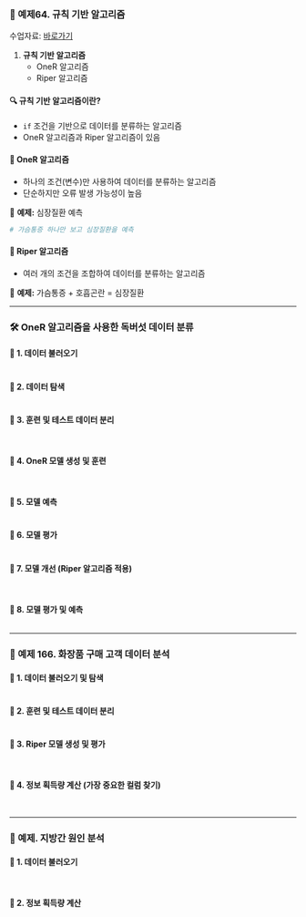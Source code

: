 

### 🎯 예제64. 규칙 기반 알고리즘  

수업자료:  [바로가기](https://github.com/oracleyu01/statistics/blob/main/yys/규칙기반_알고리즘.pdf)

1. **규칙 기반 알고리즘**
   - OneR 알고리즘
   - Riper 알고리즘

#### 🔍 규칙 기반 알고리즘이란?
- `if` 조건을 기반으로 데이터를 분류하는 알고리즘
- OneR 알고리즘과 Riper 알고리즘이 있음

#### 📌 OneR 알고리즘
- 하나의 조건(변수)만 사용하여 데이터를 분류하는 알고리즘
- 단순하지만 오류 발생 가능성이 높음

📌 **예제:** 심장질환 예측
```r
# 가슴통증 하나만 보고 심장질환을 예측
```

#### 📌 Riper 알고리즘
- 여러 개의 조건을 조합하여 데이터를 분류하는 알고리즘

📌 **예제:** 가슴통증 + 호흡곤란 = 심장질환

---

### 🛠 OneR 알고리즘을 사용한 독버섯 데이터 분류

#### 🔹 1. 데이터 불러오기
```r

```

#### 🔹 2. 데이터 탐색
```r

```

#### 🔹 3. 훈련 및 테스트 데이터 분리
```r



```

#### 🔹 4. OneR 모델 생성 및 훈련
```r



```

#### 🔹 5. 모델 예측
```r


```

#### 🔹 6. 모델 평가
```r


```

#### 🔹 7. 모델 개선 (Riper 알고리즘 적용)
```r



```

#### 🔹 8. 모델 평가 및 예측
```r


```

---

### 🎯 예제 166. 화장품 구매 고객 데이터 분석

#### 🔹 1. 데이터 불러오기 및 탐색
```r


```

#### 🔹 2. 훈련 및 테스트 데이터 분리
```r


```

#### 🔹 3. Riper 모델 생성 및 평가
```r



```

#### 🔹 4. 정보 획득량 계산 (가장 중요한 컬럼 찾기)
```r



```

---

### 🎯 예제. 지방간 원인 분석

#### 🔹 1. 데이터 불러오기
```r



```

#### 🔹 2. 정보 획득량 계산
```r



```


